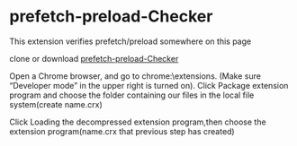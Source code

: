 # prefetch-preload-Checker
This extension verifies prefetch/preload somewhere on this page

clone or download [prefetch-preload-Checker](https://github.com/xuyakai11/prefetch-preload-Checker)

Open a Chrome browser, and go to chrome:\\extensions. (Make sure “Developer mode” in the upper right is turned on). 
Click Package extension program and choose the folder containing our files in the local file system(create name.crx)

Click Loading the decompressed extension program,then choose the extension program(name.crx that  previous step has created)
